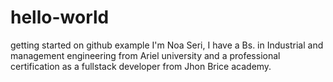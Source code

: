 # hello-world
getting started on github example
I'm Noa Seri,
I have a Bs. in Industrial and management engineering from Ariel university
and a professional certification as a fullstack developer from Jhon Brice academy.
